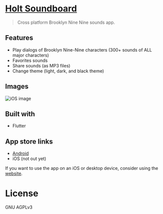 # [Holt Soundboard](https://play.google.com/store/apps/details?id=com.themindstorm.holt_soundboard&hl=en_US)
> Cross platform Brooklyn Nine Nine sounds app.

## Features
- Play dialogs of Brooklyn Nine-Nine characters (300+ sounds of ALL major characters)
- Favorites sounds
- Share sounds (as MP3 files)
- Change theme (light, dark, and black theme)

## Images
![iOS image](https://i.imgur.com/nEtHzuR.png)

## Built with
- Flutter

## App store links
- [Android](https://play.google.com/store/apps/details?id=com.themindstorm.holt_soundboard&hl=en_US)
- iOS (not out yet)

If you want to use the app on an iOS or desktop device, consider using the [website](https://holt-soundboard.github.io).

# License
GNU AGPLv3